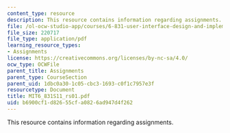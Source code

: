 ```yaml
---
content_type: resource
description: This resource contains information regarding assignments.
file: /ol-ocw-studio-app/courses/6-831-user-interface-design-and-implementation-spring-2011/b6900cf1d82655cfa0826ad947d4f262_MIT6_831S11_rs01.pdf
file_size: 220717
file_type: application/pdf
learning_resource_types:
- Assignments
license: https://creativecommons.org/licenses/by-nc-sa/4.0/
ocw_type: OCWFile
parent_title: Assignments
parent_type: CourseSection
parent_uid: 1dbc0a30-1c05-cbc3-1693-c0f1c7957e3f
resourcetype: Document
title: MIT6_831S11_rs01.pdf
uid: b6900cf1-d826-55cf-a082-6ad947d4f262
---
```

This resource contains information regarding assignments.